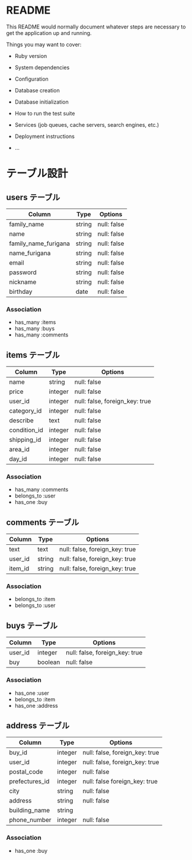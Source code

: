 # README

This README would normally document whatever steps are necessary to get the
application up and running.

Things you may want to cover:

* Ruby version

* System dependencies

* Configuration

* Database creation

* Database initialization

* How to run the test suite

* Services (job queues, cache servers, search engines, etc.)

* Deployment instructions

* ...

# テーブル設計

## users テーブル

| Column               | Type     | Options     |
| -------------------- | -------- | ----------- |
| family_name          | string   | null: false |
| name                 | string   | null: false |
| family_name_furigana | string   | null: false |
| name_furigana        | string   | null: false |
| email                | string   | null: false |
| password             | string   | null: false |
| nickname             | string   | null: false |
| birthday             | date     | null: false |

### Association

- has_many :items
- has_many :buys
- has_many :comments

## items テーブル

| Column       | Type    | Options                        |
| ------------ | ------- | ------------------------------ |
| name         | string  | null: false                    |
| price        | integer | null: false                    |
| user_id      | integer | null: false, foreign_key: true |
| category_id  | integer | null: false                    |
| describe     | text    | null: false                    |
| condition_id | integer | null: false                    |
| shipping_id  | integer | null: false                    |
| area_id      | integer | null: false                    |
| day_id       | integer | null: false                    |

### Association

- has_many   :comments
- belongs_to :user
- has_one    :buy

## comments テーブル

| Column  | Type       | Options                        |
| ------- | ---------- | ------------------------------ |
| text    | text       | null: false, foreign_key: true |
| user_id | string     | null: false, foreign_key: true |
| item_id | string     | null: false, foreign_key: true |


### Association

- belongs_to :item
- belongs_to :user

## buys テーブル

| Column  | Type       | Options                        |
| ------- | ---------- | ------------------------------ |
| user_id | integer    | null: false, foreign_key: true |
| buy     | boolean    | null: false                    |

### Association

- has_one    :user
- belongs_to :item
- has_one    :address

## address テーブル

| Column         | Type       | Options                        |
| -------------- | ---------- | ------------------------------ |
| buy_id         | integer    | null: false, foreign_key: true |
| user_id        | integer    | null: false, foreign_key: true |
| postal_code    | integer    | null: false                    |
| prefectures_id | integer    | null: false  foreign_key: true |
| city           | string     | null: false                    |
| address        | string     | null: false                    |
| building_name  | string     |                                |
| phone_number   | integer    | null: false                    |

### Association

- has_one    :buy